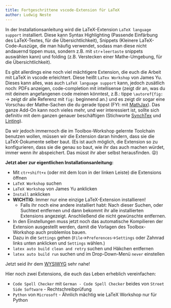 ```yaml
---
title: Fortgeschrittene vscode-Extension für LaTeX
author: Ludwig Neste
---
```

In der Installationsanleitung wird die LaTeX-Extension `LaTeX language support` installiert.
Diese kann Syntax Highlighting (Passende Einfärbung des LaTeX-Textes, für die Übersichtlichkeit), Snippets (Kleinere LaTeX-Code-Auszüge, die man häufig verwendet, sodass man diese nicht andauernd tippen muss, sondern z.B. mit `str`+`leertaste` snippets auswählen kann) und folding (z.B. Verstecken einer Mathe-Umgebung, für die Übersichtlichkeit).

Es gibt allerdings eine noch viel mächtigere Extension, die euch die Arbeit mit LaTeX in vscode erleichtert. Diese heißt `LaTex Workshop` von James Yu. Dieses kann alles, was auch `LaTeX language support` kann, jedoch zusätlich noch: PDFs anzeigen, code-completion mit intellisense 
(zeigt dir an, was du mit deinem angefangenen code meinen könntest, z.B.: tippe `\autoref{fig:` -> zeigt dir alle Referenz mit `fig:` beginnend an.) und es zeigt dir sogar eine Vorschau der Mathe-Sachen die du gerade tippst (FYI: mit [MathJax](https://www.mathjax.org/)). 
Das ganze Add-On kann noch vieles mehr, und wer interessiert ist, sollte sich definitiv mit dem ganzen genauer beschäftigen (Stichworte [SynchTex](https://github.com/James-Yu/LaTeX-Workshop/wiki/View) und [Linting](https://github.com/James-Yu/LaTeX-Workshop/wiki/Linters)).

Da wir jedoch immernoch die im Toolbox-Workshop gelernte Toolchain benutzen wollen, müssen wir die Extension daran hindern, dass sie die LaTeX-Dokumente selber baut. (Es ist auch möglich, die Extension so zu konfigurieren, dass sie die genau so baut, wie ihr das auch machen würdet, immer wenn ihr abspeichert. Das müsst ihr aber selbst herausfinden. &#x1f61c;)

**Jetzt aber zur eigentlichen Installationsanleitung:**

- Mit `ctr+shift+x` (oder mit dem Icon in der linken Leiste) die Extensions öffnen
- `LaTeX Workshop` suchen
- `LaTeX Workshop` von James Yu anklicken
- `Install` anklicken
- **WICHTIG**: Immer nur eine einzige LaTeX-Extension installieren!
    - Falls ihr noch eine andere installiert habt: Nach dieser Suchen, oder Suchtext entfernen und dann bekommt ihr alle installierten Extensions angezeigt. Anschließend die nicht gewünschte entfernen.
- In den Einstellungen muss jetzt noch das automatische Kompilieren der Extension ausgestellt werden, damit die Vorlagen des Toolbox-Workshop auch problemlos bauen.
- Dazu in die `Settings` gehen (`File`->`Preferences`->`Settings` oder Zahnrad links unten anklicken und `Settings` wählen.)
- `latex auto build clean and retry` suchen und Häkchen entfernen
- `latex auto build run` suchen und im Drop-Down-Menü `never` einstellen 

Jetzt seid ihr dem [WYSIWYG](https://en.wikipedia.org/wiki/WYSIWYG) sehr nahe!

Hier noch zwei Extensions, die euch das Leben erheblich vereinfachen: 
- `Code Spell Checker` mit `German - Code Spell Checker` beides von `Street Side Software` - Rechtschreibprüfung
- `Python` von `Microsoft` - Ähnlich mächtig wie LaTeX Workshop nur für Python
